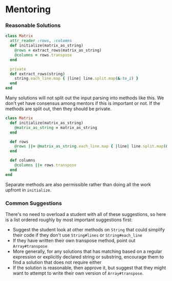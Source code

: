 # Mentoring

### Reasonable Solutions

```ruby
class Matrix
  attr_reader :rows, :columns
  def initialize(matrix_as_string)
    @rows = extract_rows(matrix_as_string)
    @columns = rows.transpose
  end

  private
  def extract_rows(string)
    string.each_line.map { |line| line.split.map(&:to_i) }
  end
end
```

Many solutions will not split out the input parsing into methods like this. We don't yet have consensus among mentors if this is important or not. If the methods are split out, then they should be private.

```ruby
class Matrix
  def initialize(matrix_as_string)
    @matrix_as_string = matrix_as_string
  end

  def rows
    @rows ||= @matrix_as_string.each_line.map { |line| line.split.map(&:to_i) }
  end

  def columns
    @columns ||= rows.transpose
  end
end
```

Separate methods are also permissible rather than doing all the work upfront in `initialize`.

### Common Suggestions

There's no need to overload a student with all of these suggestions, so here is a list ordered roughly by most important suggestions first:

- Suggest the student look at other methods on `String` that could simplify their code if they don't use `String#lines` or `String#each_line`
- If they have written their own transpose method, point out `Array#transpose`
- More generally, for any solutions that has matching based on a regular expression or explicitly declared string or substring, encourage them to find a solution that does not require either
- If the solution is reasonable, then approve it, but suggest that they might want to attempt to write their own version of `Array#transpose`.
